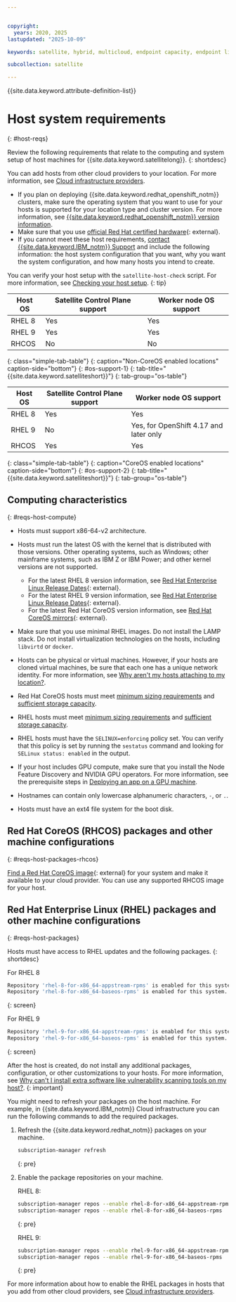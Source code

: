```yaml
---


copyright:
  years: 2020, 2025
lastupdated: "2025-10-09"

keywords: satellite, hybrid, multicloud, endpoint capacity, endpoint limits, location endpoint limits, location endpoints, cloud endpoints

subcollection: satellite

---
```


{{site.data.keyword.attribute-definition-list}}

# Host system requirements
{: #host-reqs}

Review the following requirements that relate to the computing and system setup of host machines for {{site.data.keyword.satellitelong}}.
{: shortdesc}

You can add hosts from other cloud providers to your location. For more information, see [Cloud infrastructure providers](/docs/satellite?topic=satellite-infrastructure-plan).

- If you plan on deploying {{site.data.keyword.redhat_openshift_notm}} clusters, make sure the operating system that you want to use for your hosts is supported for your location type and cluster version. For more information, see [{{site.data.keyword.redhat_openshift_notm}} version information](/docs/openshift?topic=openshift-openshift_versions).
- Make sure that you use [official Red Hat certified hardware](https://catalog.redhat.com/hardware){: external}.
- If you cannot meet these host requirements, [contact {{site.data.keyword.IBM_notm}} Support](/docs/account?topic=account-using-avatar) and include the following information: the host system configuration that you want, why you want the system configuration, and how many hosts you intend to create.

You can verify your host setup with the `satellite-host-check` script. For more information, see [Checking your host setup](/docs/satellite?topic=satellite-host-network-check).
{: tip}


| Host OS | Satellite Control Plane support | Worker node OS support |
| --- | --- | --- |
| RHEL 8 | Yes | Yes |
| RHEL 9 | Yes | Yes |
| RHCOS | No | No |
{: class="simple-tab-table"}
{: caption="Non-CoreOS enabled locations" caption-side="bottom"}
{: #os-support-1}
{: tab-title="{{site.data.keyword.satelliteshort}}"}
{: tab-group="os-table"}

| Host OS | Satellite Control Plane support | Worker node OS support |
| --- | --- | --- |
| RHEL 8 | Yes | Yes |
| RHEL 9 | No | Yes, for OpenShift 4.17 and later only |
| RHCOS | Yes | Yes |
{: class="simple-tab-table"}
{: caption="CoreOS enabled locations" caption-side="bottom"}
{: #os-support-2}
{: tab-title="{{site.data.keyword.satelliteshort}}"}
{: tab-group="os-table"}

## Computing characteristics
{: #reqs-host-compute}

- Hosts must support x86-64-v2 architecture.
- Hosts must run the latest OS with the kernel that is distributed with those versions. Other operating systems, such as Windows; other mainframe systems, such as IBM Z or IBM Power; and other kernel versions are not supported.
    - For the latest RHEL 8 version information, see [Red Hat Enterprise Linux Release Dates](https://access.redhat.com/articles/3078#RHEL8){: external}.
    - For the latest RHEL 9 version information, see [Red Hat Enterprise Linux Release Dates](https://access.redhat.com/articles/3078#RHEL9){: external}.
    - For the latest Red Hat CoreOS version information, see [Red Hat CoreOS mirrors](https://mirror.openshift.com/pub/openshift-v4/x86_64/dependencies/rhcos/){: external}.
- Make sure that you use minimal RHEL images. Do not install the LAMP stack. Do not install virtualization technologies on the hosts, including `libvirtd` or `docker`.
- Hosts can be physical or virtual machines. However, if your hosts are cloned virtual machines, be sure that each one has a unique network identity. For more information, see [Why aren't my hosts attaching to my location?](/docs/satellite?topic=satellite-host-not-attaching).
- Red Hat CoreOS hosts must meet [minimum sizing requirements](/docs/satellite?topic=satellite-location-sizing#control-plane-how-many-clusters-rhcos) and [sufficient storage capacity](/docs/satellite?topic=satellite-reqs-host-storage). 
- RHEL hosts must meet [minimum sizing requirements](/docs/satellite?topic=satellite-location-sizing#control-plane-how-many-clusters-rhel) and [sufficient storage capacity](/docs/satellite?topic=satellite-reqs-host-storage). 

- RHEL hosts must have the `SELINUX=enforcing` policy set. You can verify that this policy is set by running the `sestatus` command and looking for `SELinux status: enabled` in the output.
- If your host includes GPU compute, make sure that you install the Node Feature Discovery and NVIDIA GPU operators. For more information, see the prerequisite steps in [Deploying an app on a GPU machine](/docs/openshift?topic=openshift-deploy_app#gpu_app).
- Hostnames can contain only lowercase alphanumeric characters, `-`, or `.`.
- Hosts must have an ext4 file system for the boot disk.



## Red Hat CoreOS (RHCOS) packages and other machine configurations
{: #reqs-host-packages-rhcos}

[Find a Red Hat CoreOS image](https://mirror.openshift.com/pub/openshift-v4/x86_64/dependencies/rhcos/){: external} for your system and make it available to your cloud provider. You can use any supported RHCOS image for your host.

## Red Hat Enterprise Linux (RHEL) packages and other machine configurations
{: #reqs-host-packages}

Hosts must have access to RHEL updates and the following packages. 
{: shortdesc}

For RHEL 8
```sh
Repository 'rhel-8-for-x86_64-appstream-rpms' is enabled for this system.
Repository 'rhel-8-for-x86_64-baseos-rpms' is enabled for this system.
```
{: screen}

For RHEL 9
```sh
Repository 'rhel-9-for-x86_64-appstream-rpms' is enabled for this system.
Repository 'rhel-9-for-x86_64-baseos-rpms' is enabled for this system.
```
{: screen}

After the host is created, do not install any additional packages, configuration, or other customizations to your hosts. For more information, see [Why can't I install extra software like vulnerability scanning tools on my host?](/docs/satellite?topic=satellite-faqs#host-software).
{: important}

You might need to refresh your packages on the host machine. For example, in {{site.data.keyword.IBM_notm}} Cloud infrastructure you can run the following commands to add the required packages.

1. Refresh the {{site.data.keyword.redhat_notm}} packages on your machine.
    ```sh
    subscription-manager refresh
    ```
    {: pre}

2. Enable the package repositories on your machine.
    
   RHEL 8:
    ```sh
    subscription-manager repos --enable rhel-8-for-x86_64-appstream-rpms
    subscription-manager repos --enable rhel-8-for-x86_64-baseos-rpms
    ```
    {: pre}

    RHEL 9:
    ```sh
    subscription-manager repos --enable rhel-9-for-x86_64-appstream-rpms
    subscription-manager repos --enable rhel-9-for-x86_64-baseos-rpms
    ```
    {: pre}

For more information about how to enable the RHEL packages in hosts that you add from other cloud providers, see [Cloud infrastructure providers](/docs/satellite?topic=satellite-infrastructure-plan).
